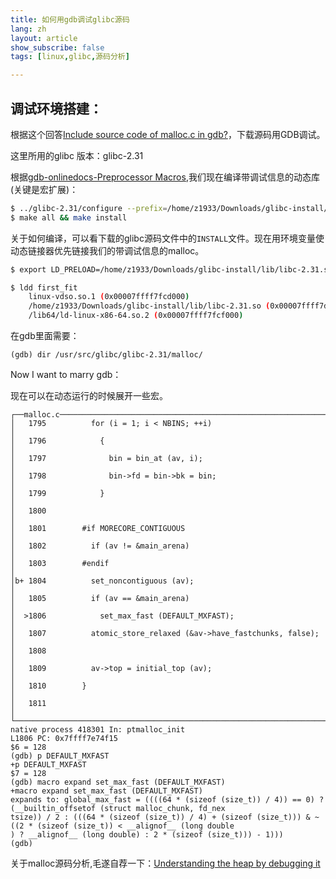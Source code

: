 ```yaml
---
title: 如何用gdb调试glibc源码
lang: zh
layout: article
show_subscribe: false
tags: [linux,glibc,源码分析]

---
```


## 调试环境搭建：

根据这个回答[Include source code of malloc.c in gdb?](https://stackoverflow.com/questions/29955609/include-source-code-of-malloc-c-in-gdb)，下载源码用GDB调试。

这里所用的glibc 版本：glibc-2.31

根据[gdb-onlinedocs-Preprocessor Macros](https://sourceware.org/gdb/current/onlinedocs/gdb/Macros.html#FOOT14),我们现在编译带调试信息的动态库(关键是宏扩展)：

```bash
$ ../glibc-2.31/configure --prefix=/home/z1933/Downloads/glibc-install/   CFLAGS='-gdwarf-2 -g3 -O'
$ make all && make install
```

关于如何编译，可以看下载的glibc源码文件中的`INSTALL`文件。现在用环境变量使动态链接器优先链接我们的带调试信息的malloc。

```bash
$ export LD_PRELOAD=/home/z1933/Downloads/glibc-install/lib/libc-2.31.so 

$ ldd first_fit
	linux-vdso.so.1 (0x00007ffff7fcd000)
	/home/z1933/Downloads/glibc-install/lib/libc-2.31.so (0x00007ffff7dd6000)
	/lib64/ld-linux-x86-64.so.2 (0x00007ffff7fcf000)

```

在gdb里面需要：
```
(gdb) dir /usr/src/glibc/glibc-2.31/malloc/
```


Now I want to marry gdb：

现在可以在动态运行的时候展开一些宏。

```
┌──malloc.c───────────────────────────────────────────────────────────────────────────────────────────────────────────┐
│   1795          for (i = 1; i < NBINS; ++i)                                                                         │
│   1796            {                                                                                                 │
│   1797              bin = bin_at (av, i);                                                                           │
│   1798              bin->fd = bin->bk = bin;                                                                        │
│   1799            }                                                                                                 │
│   1800                                                                                                              │
│   1801        #if MORECORE_CONTIGUOUS                                                                               │
│   1802          if (av != &main_arena)                                                                              │
│   1803        #endif                                                                                                │
│b+ 1804          set_noncontiguous (av);                                                                             │
│   1805          if (av == &main_arena)                                                                              │
│  >1806            set_max_fast (DEFAULT_MXFAST);                                                                    │
│   1807          atomic_store_relaxed (&av->have_fastchunks, false);                                                 │
│   1808                                                                                                              │
│   1809          av->top = initial_top (av);                                                                         │
│   1810        }                                                                                                     │
│   1811                                                                                                              │
└─────────────────────────────────────────────────────────────────────────────────────────────────────────────────────┘
native process 418301 In: ptmalloc_init                                                       L1806 PC: 0x7ffff7e74f15 
$6 = 128
(gdb) p DEFAULT_MXFAST
+p DEFAULT_MXFAST
$7 = 128
(gdb) macro expand set_max_fast (DEFAULT_MXFAST)
+macro expand set_max_fast (DEFAULT_MXFAST)
expands to: global_max_fast = ((((64 * (sizeof (size_t)) / 4)) == 0) ? (__builtin_offsetof (struct malloc_chunk, fd_nex
tsize)) / 2 : (((64 * (sizeof (size_t)) / 4) + (sizeof (size_t))) & ~((2 * (sizeof (size_t)) < __alignof__ (long double
) ? __alignof__ (long double) : 2 * (sizeof (size_t))) - 1)))
(gdb) 

```


关于malloc源码分析,毛遂自荐一下：[Understanding the heap by debugging it](https://github.com/Zhang1933/linux-heap-study)
